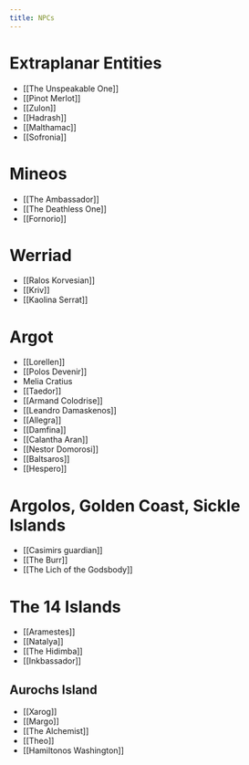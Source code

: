 ```yaml
---
title: NPCs
---
```


# Extraplanar Entities
- [[The Unspeakable One]]
- [[Pinot Merlot]]
- [[Zulon]]
- [[Hadrash]]
- [[Malthamac]]
- [[Sofronia]]

# Mineos
- [[The Ambassador]]
- [[The Deathless One]]
- [[Fornorio]]

# Werriad
- [[Ralos Korvesian]]
- [[Kriv]]
- [[Kaolina Serrat]]

# Argot
- [[Lorellen]]
- [[Polos Devenir]]
- Melia Cratius
- [[Taedor]]
- [[Armand Colodrise]]
- [[Leandro Damaskenos]]
- [[Allegra]]
- [[Damfina]]
- [[Calantha Aran]]
- [[Nestor Domorosi]]
- [[Baltsaros]]
- [[Hespero]]

# Argolos, Golden Coast, Sickle Islands
- [[Casimirs guardian]]
- [[The Burr]]
- [[The Lich of the Godsbody]]

# The 14 Islands
- [[Aramestes]]
- [[Natalya]]
- [[The Hidimba]]
- [[Inkbassador]]

## Aurochs Island
- [[Xarog]]
- [[Margo]]
- [[The Alchemist]]
- [[Theo]]
- [[Hamiltonos Washington]]